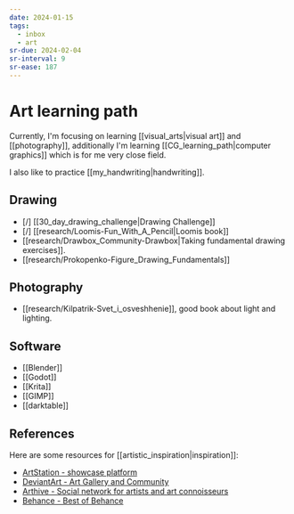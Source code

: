 ```yaml
---
date: 2024-01-15
tags:
  - inbox
  - art
sr-due: 2024-02-04
sr-interval: 9
sr-ease: 187
---
```

# Art learning path

Currently, I'm focusing on learning [[visual_arts|visual art]] and
[[photography]], additionally I'm learning
[[CG_learning_path|computer graphics]] which is for me very close
field.

I also like to practice [[my_handwriting|handwriting]].

## Drawing

- [/] [[30_day_drawing_challenge|Drawing Challenge]]
- [/] [[research/Loomis-Fun_With_A_Pencil|Loomis book]]
- [[research/Drawbox_Community-Drawbox|Taking fundamental drawing exercises]].
- [[research/Prokopenko-Figure_Drawing_Fundamentals]]

## Photography

- [[research/Kilpatrik-Svet_i_osveshhenie]], good book about light and lighting.

## Software

- [[Blender]]
- [[Godot]]
- [[Krita]]
- [[GIMP]]
- [[darktable]]

## References

Here are some resources for [[artistic_inspiration|inspiration]]:

- [ArtStation - showcase platform](https://www.artstation.com/)
- [DeviantArt - Art Gallery and Community](https://www.deviantart.com/)
- [Arthive - Social network for artists and art connoisseurs](https://arthive.com/)
- [Behance - Best of Behance](https://www.behance.net/)
